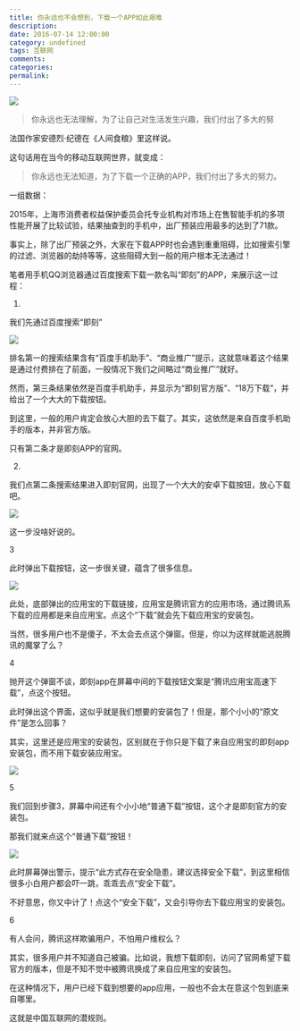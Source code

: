 ```yaml
---
title: 你永远也不会想到，下载一个APP如此艰难
description:
date: 2016-07-14 12:00:00
category: undefined
tags: 互联网
comments:
categories:
permalink:
---
```



![](http://upload-images.jianshu.io/upload_images/120563-1e61f8ab5e8d080a.jpg?imageMogr2/auto-orient/strip%7CimageView2/2/w/1240)

>你永远也无法理解，为了让自己对生活发生兴趣，我们付出了多大的努

法国作家安德烈·纪德在《人间食粮》里这样说。

这句话用在当今的移动互联网世界，就变成：

>你永远也无法知道，为了下载一个正确的APP，我们付出了多大的努力。

<!--more-->

一组数据：

2015年，上海市消费者权益保护委员会托专业机构对市场上在售智能手机的多项性能开展了比较试验，结果抽查到的手机中，出厂预装应用最多的达到了71款。

事实上，除了出厂预装之外，大家在下载APP时也会遇到重重阻碍，比如搜索引擎的过滤、浏览器的劫持等等，这些阻碍大到一般的用户根本无法通过！

笔者用手机QQ浏览器通过百度搜索下载一款名叫“即刻”的APP，来展示这一过程：

1.

我们先通过百度搜索“即刻”

![](http://upload-images.jianshu.io/upload_images/120563-32c3ce6f7ebf738e?imageMogr2/auto-orient/strip%7CimageView2/2/w/1240)

排名第一的搜索结果含有“百度手机助手”、“商业推广”提示，这就意味着这个结果是通过付费排在了前面，一般情况下我们之间略过“商业推广”就好。

然而，第三条结果依然是百度手机助手，并显示为“即刻官方版”、“18万下载”，并给出了一个大大的下载按钮。

到这里，一般的用户肯定会放心大胆的去下载了。其实，这依然是来自百度手机助手的版本，并非官方版。

只有第二条才是即刻APP的官网。

2.

我们点第二条搜索结果进入即刻官网，出现了一个大大的安卓下载按钮，放心下载吧。

![](http://upload-images.jianshu.io/upload_images/120563-5be33f303a8eabca.jpg?imageMogr2/auto-orient/strip%7CimageView2/2/w/1240)

这一步没啥好说的。

3

此时弹出下载按钮，这一步很关键，蕴含了很多信息。

![](http://upload-images.jianshu.io/upload_images/120563-e7c50473cedbfdd9.jpg?imageMogr2/auto-orient/strip%7CimageView2/2/w/1240)

此处，底部弹出的应用宝的下载链接，应用宝是腾讯官方的应用市场，通过腾讯系下载的应用都是来自应用宝。点这个“下载”就会先下载应用宝的安装包。

当然，很多用户也不是傻子，不太会去点这个弹窗。但是，你以为这样就能逃脱腾讯的魔掌了么？

4

抛开这个弹窗不谈，即刻app在屏幕中间的下载按钮文案是“腾讯应用宝高速下载”，点这个按钮。

此时弹出这个界面，这似乎就是我们想要的安装包了！但是，那个小小的“原文件”是怎么回事？

其实，这里还是应用宝的安装包，区别就在于你只是下载了来自应用宝的即刻app安装包，而不用下载安装应用宝。

![](http://upload-images.jianshu.io/upload_images/120563-8905d8153274d2e0.jpg?imageMogr2/auto-orient/strip%7CimageView2/2/w/1240)

5

我们回到步骤3，屏幕中间还有个小小地“普通下载”按钮，这个才是即刻官方的安装包。

那我们就来点这个“普通下载”按钮！

![](http://upload-images.jianshu.io/upload_images/120563-1b86ade99960150f?imageMogr2/auto-orient/strip%7CimageView2/2/w/1240)

此时屏幕弹出警示，提示“此方式存在安全隐患，建议选择安全下载”，到这里相信很多小白用户都会吓一跳，乖乖去点“安全下载”。

不好意思，你又中计了！点这个“安全下载”，又会引导你去下载应用宝的安装包。

6

有人会问，腾讯这样欺骗用户，不怕用户维权么？

其实，很多用户并不知道自己被骗。比如说，我想下载即刻，访问了官网希望下载官方的版本，但是不知不觉中被腾讯换成了来自应用宝的安装包。

在这种情况下，用户已经下载到想要的app应用，一般也不会太在意这个包到底来自哪里。

这就是中国互联网的潜规则。
